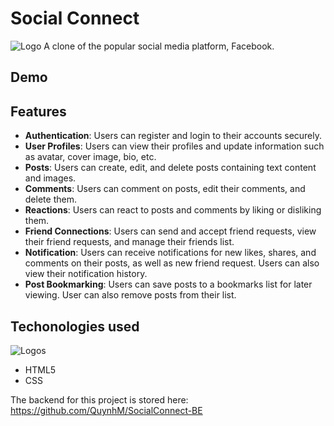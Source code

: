 # Social Connect
![Logo](../logo.png)
A clone of the popular social media platform, Facebook.

## Demo

## Features
- **Authentication**: Users can register and login to their accounts securely.
- **User Profiles**: Users can view their profiles and update information such as avatar, cover image, bio, etc.
- **Posts**: Users can create, edit, and delete posts containing text content and images.
- **Comments**: Users can comment on posts, edit their comments, and delete them.
- **Reactions**: Users can react to posts and comments by liking or disliking them.
- **Friend Connections**: Users can send and accept friend requests, view their friend requests, and manage their friends list.
- **Notification**: Users can receive notifications for new likes, shares, and comments on their posts, as well as new friend request. Users can also view their notification history.
- **Post Bookmarking**: Users can save posts to a bookmarks list for later viewing. User can also remove posts from their list.


## Techonologies used
![Logos](../tech_logos.png)
- HTML5
- CSS

The backend for this project is stored here: https://github.com/QuynhM/SocialConnect-BE
